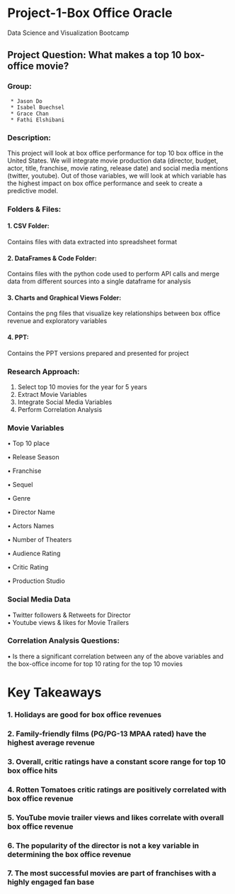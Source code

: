 
# Project-1-Box Office Oracle
Data Science and Visualization Bootcamp
## Project Question: What makes a top 10 box-office movie?

### Group:  
	 * Jason Do
	 * Isabel Buechsel
	 * Grace Chan
	 * Fathi Elshibani

### Description: 

This project will look at box office performance for top 10 box office in the United States.  We will integrate movie production data (director, budget, actor, title, franchise, movie rating, release date) and social media mentions (twitter, youtube).  Out of those variables, we will look at which variable has the highest impact on box office performance and seek to create a predictive model.

### Folders & Files:
#### 1. CSV Folder: 
Contains files with data extracted into spreadsheet format
#### 2. DataFrames & Code Folder: 
Contains files with the python code used to perform API calls and merge data from different sources into a single dataframe for analysis
#### 3. Charts and Graphical Views Folder: 
Contains the png files that visualize key relationships between box office revenue and exploratory variables 
#### 4. PPT: 
Contains the PPT versions prepared and presented for project

### Research Approach:
1. Select top 10 movies for the year for 5 years 
2. Extract Movie Variables
3. Integrate Social Media Variables
4. Perform Correlation Analysis


### Movie Variables
•	Top 10 place

•	Release Season

•	Franchise

•	Sequel

•	Genre

•	Director Name


•	Actors Names

•	Number of Theaters

•	Audience Rating

•	Critic Rating

•	Production Studio

### Social Media Data
•	Twitter followers & Retweets for Director  
•	Youtube views & likes for Movie Trailers


### Correlation Analysis Questions:
•	Is there a significant correlation between any of the above variables and the box-office income for top 10 rating for the top 10 movies

# Key Takeaways
### 1. Holidays are good for box office revenues
### 2. Family-friendly films (PG/PG-13 MPAA rated) have the highest average revenue
### 3. Overall, critic ratings have a constant score range for top 10 box office hits
### 4. Rotten Tomatoes critic ratings are positively correlated with box office revenue
### 5. YouTube movie trailer views and likes correlate with overall box office revenue
### 6. The popularity of the director is not a key variable in determining the box office revenue
### 7. The most successful movies are part of franchises with a highly engaged fan base



